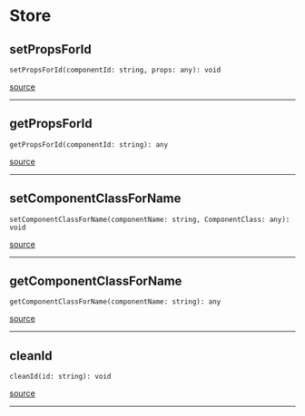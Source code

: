 # Store

## setPropsForId

`setPropsForId(componentId: string, props: any): void`

[source](https://github.com/wix/react-native-navigation/blob/v2/lib/src/components/Store.ts#L7)

---

## getPropsForId

`getPropsForId(componentId: string): any`

[source](https://github.com/wix/react-native-navigation/blob/v2/lib/src/components/Store.ts#L11)

---

## setComponentClassForName

`setComponentClassForName(componentName: string, ComponentClass: any): void`

[source](https://github.com/wix/react-native-navigation/blob/v2/lib/src/components/Store.ts#L15)

---

## getComponentClassForName

`getComponentClassForName(componentName: string): any`

[source](https://github.com/wix/react-native-navigation/blob/v2/lib/src/components/Store.ts#L19)

---

## cleanId

`cleanId(id: string): void`

[source](https://github.com/wix/react-native-navigation/blob/v2/lib/src/components/Store.ts#L23)

---


